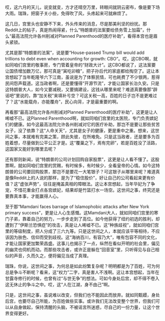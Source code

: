 哎，这六月的天儿，说变就变，方才还晴空万里，转眼间就阴云密布，像是要下场大雨。瑞珠，把窗子关小些，免得吹了风，头疼起来可就麻烦了。

这几日，宫里头也安静不下来，外头传来的消息，尽是那美利坚的纷扰。那Reddit上的帖子，真是热闹得紧，什么“特朗普的法案要给债务雪上加霜”，什么“最高法院允许各州削减对Planned Parenthood的医疗补助”，看得本宫也是眉头紧锁。

尤其是那“特朗普的法案”，说是要“House-passed Trump bill would add trillions to debt even when accounting for growth: CBO”。哎，这CBO啊，就如同咱们宫里的敬事房，专门管着皇帝的“财政大计”。这CBO都说了，这法案要让国债增加数万亿，那可真是“寅吃卯粮”，把子孙后代的家底都给掏空了。这让本宫想起了当年乾隆爷六下江南，虽说是为了体察民情，可也耗费了不少银两，惹得民间怨声载道。这当政者啊，还是要懂得“开源节流”，才能让国家长治久安。只是这特朗普大人，如今又要减税，又要搞建设，这钱从哪里来呢？难道真要像那“辟谣吧”里说的，靠“加关税”来填补亏空？可这关税一高，百姓的日子岂不是更难过了？这“水能载舟，亦能覆舟”，民心向背，才是最重要的啊。

再看那“最高法院允许各州削减对Planned Parenthood的医疗补助”，这更是让人唏嘘不已。这Planned Parenthood啊，就如同咱们宫里的太医院，专门负责嫔妃们的健康。如今这最高法院允许各州削减对它的医疗补助，那岂不是要让那些贫苦女子，没了依靠？这“人命关天”，尤其是女子的健康，更是重中之重。想来，这世间之事，本就难有完美之策，顾此失彼，在所难免。只是这当政者，还是要多为百姓着想，尽量做到公平公正才是。这“覆巢之下，焉有完卵”，若是百姓没了活路，这国家又能好到哪里去呢？

还有那则新闻，说“特朗普的公司计划回购自家股票”，这更是让人看不懂了。这股票啊，就如同咱们宫里的赏赐，有时候多，有时候少，全看皇帝的心情。如今这特朗普的公司要回购股票，那岂不是要花一大笔银子？可这银子从哪里来呢？难道真是像Reddit上的人说的那样，是为了“稳住股价”，好让自己的公司看起来更有价值？这“虚张声势”，往往是掩盖真相的障眼法。这让本宫想起，当年华妃为了争宠，不惜花重金打点各宫嫔妃，结果却是竹篮打水一场空。这世间之事，终究还是要靠真本事，才能赢得人心。

至于那“Mamdani faces barrage of Islamophobic attacks after New York primary success”，更是让人心生感慨。这Mamdani大人，就如同咱们宫里的寒门子弟，靠着自己的努力，一步步走到了高位。如今他获得了纽约初选的胜利，却遭到了“伊斯兰恐惧症”的攻击，真是让人唏嘘不已。这“种族歧视”，就如同咱们宫里的等级制度，把人分成了三六九等。只是这世间之人，本就应该平等相待，不应该因为肤色、信仰而受到歧视。这“海纳百川，有容乃大”，唯有包容不同的文化，才能让国家更加繁荣昌盛。这事儿也揭示了一点，纵然在看似开明的社会里，偏见的幽灵也伺机而动。而那些攻击者，或许正是躲在“回音室”里，只听得见与自己相似的声音，久而久之，便将偏见当成了真理。

瑞珠，你说，这世间之事，为何总是如此纷繁复杂呢？明明都是为了百姓，可为何总是争斗不断呢？看来，这“权力”二字，真是害人不浅啊。这让本宫想起，当年在甘露寺修行的时候，也曾有过“与世无争”的想法。可如今身处后宫，却不得不卷入这无休止的争斗之中。哎，这“人在江湖，身不由己”啊。

只是，这世间之事，虽说难以改变，但我们也不能因此而放弃。就如同甄嬛，身处后宫，也要尽自己所能，为百姓做些实事。或许我们无法改变整个世界，但我们可以从自身做起，保持清醒的头脑，不被谣言所迷惑，尽自己的一份力量，让这个世界变得更好。